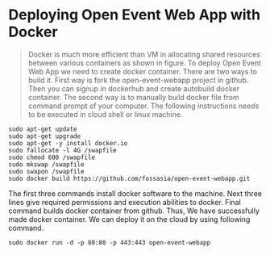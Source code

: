 
# Deploying Open Event Web App with Docker

> Docker is much more efficient than VM in allocating shared resources between various containers as shown in figure. To deploy Open Event Web App we need to create docker container. There are two ways to build it. First way is fork the open-event-webapp project in github. Then you can signup in dockerhub and create autobuild docker container. The second way is to manually build docker file from command prompt of your computer. The following instructions needs to be executed in cloud shell or linux machine.

```
sudo apt-get update
sudo apt-get upgrade
sudo apt-get -y install docker.io
sudo fallocate -l 4G /swapfile
sudo chmod 600 /swapfile
sudo mkswap /swapfile
sudo swapon /swapfile
sudo docker build https://github.com/fossasia/open-event-webapp.git
```


The first three commands install docker software to the machine. Next three lines give required permissions and execution abilities to docker. Final command builds docker container from github. Thus, We have successfully made docker container. We can deploy it on the cloud by using following command.

```
sudo docker run -d -p 80:80 -p 443:443 open-event-webapp
```